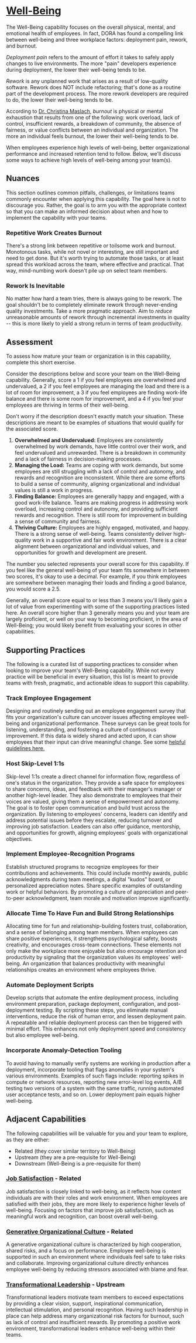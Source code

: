 # [Well-Being](https://dora.dev/capabilities/well-being/)

The Well-Being capability focuses on the overall physical, mental, and emotional health of employees. In fact, DORA has found a compelling link between well-being and three workplace factors: deployment pain, rework, and burnout.

_Deployment pain_ refers to the amount of effort it takes to safely apply changes to live environments. The more "pain" developers experience during deployment, the lower their well-being tends to be.

_Rework_ is any unplanned work that arises as a result of low-quality software. Rework does NOT include refactoring; that's done as a routine part of the development process. The more rework developers are required to do, the lower their well-being tends to be.

According to [Dr. Christina Maslach](https://psychology.berkeley.edu/people/christina-maslach), _burnout_ is physical or mental exhaustion that results from one of the following: work overload, lack of control, insufficient rewards, a breakdown of community, the absence of fairness, or value conflicts between an individual and organization. The more an individual feels burnout, the lower their well-being tends to be.

When employees experience high levels of well-being, better organizational performance and increased retention tend to follow. Below, we'll discuss some ways to achieve high levels of well-being among your team(s).

## Nuances

This section outlines common pitfalls, challenges, or limitations teams commonly encounter when applying this capability. The goal here is not to discourage you. Rather, the goal is to arm you with the appropriate context so that you can make an informed decision about when and how to implement the capability with your teams.

### Repetitive Work Creates Burnout

There's a strong link between repetitive or toilsome work and burnout. Monotonous tasks, while not novel or interesting, are still important and need to get done. But it's worth trying to automate those tasks, or at least spread this workload across the team, where effective and practical. That way, mind-numbing work doesn't pile up on select team members.

### Rework Is Inevitable

No matter how hard a team tries, there is always going to be rework. The goal shouldn't be to completely eliminate rework through never-ending quality investments. Take a more pragmatic approach. Aim to _reduce_ unreasonable amounts of rework through incremental investments in quality -- this is more likely to yield a strong return in terms of team productivity.

## Assessment

To assess how mature your team or organization is in this capability, complete this short exercise.

Consider the descriptions below and score your team on the Well-Being capability. Generally, score a 1 if you feel employees are overwhelmed and undervalued, a 2 if you feel employees are managing the load and there is a lot of room for improvement, a 3 if you feel employees are finding work-life balance and there is some room for improvement, and a 4 if you feel your employees are thriving in terms of their well-being.

Don't worry if the description doesn't exactly match your situation. These descriptions are meant to be examples of situations that would qualify for the associated score.

1. **Overwhelmed and Undervalued:** Employees are consistently overwhelmed by work demands, have little control over their work, and feel undervalued and unrewarded. There is a breakdown in community and a lack of fairness in decision-making processes.
2. **Managing the Load:** Teams are coping with work demands, but some employees are still struggling with a lack of control and autonomy, and rewards and recognition are inconsistent. While there are some efforts to build a sense of community, aligning organizational and individual values is still a work in progress.
3. **Finding Balance:** Employees are generally happy and engaged, with a good work-life balance. Teams are making progress in addressing work overload, increasing control and autonomy, and providing sufficient rewards and recognition. There is still room for improvement in building a sense of community and fairness.
4. **Thriving Culture:** Employees are highly engaged, motivated, and happy. There is a strong sense of well-being. Teams consistently deliver high-quality work in a supportive and fair work environment. There is a clear alignment between organizational and individual values, and opportunities for growth and development are present.

The number you selected represents your overall score for this capability. If you feel like the general well-being of your team fits somewhere in between two scores, it's okay to use a decimal. For example, if you think employees are somewhere between managing their loads and finding a good balance, you would score a 2.5.

Generally, an overall score equal to or less than 3 means you'll likely gain a lot of value from experimenting with some of the supporting practices listed here. An overall score higher than 3 generally means you and your team are largely proficient, or well on your way to becoming proficient, in the area of Well-Being; you would likely benefit from evaluating your scores in other capabilities.

## Supporting Practices

The following is a curated list of supporting practices to consider when looking to improve your team's Well-Being capability. While not every practice will be beneficial in every situation, this list is meant to provide teams with fresh, pragmatic, and actionable ideas to support this capability.

### Track Employee Engagement

Designing and routinely sending out an employee engagement survey that fits your organization's culture can uncover issues affecting employee well-being and organizational performance. These surveys can be great tools for listening, understanding, and fostering a culture of continuous improvement. If this data is widely shared and acted upon, it can show employees that their input can drive meaningful change. See some [helpful guidelines here.](https://hbr.org/2002/02/getting-the-truth-into-workplace-surveys)

### Host Skip-Level 1:1s

Skip-level 1:1s create a direct channel for information flow, regardless of one's status in the organization. They provide a safe space for employees to share concerns, ideas, and feedback with their manager's manager or another high-level leader. They also demonstrate to employees that their voices are valued, giving them a sense of empowerment and autonomy. The goal is to foster open communication and build trust across the organization. By listening to employees' concerns, leaders can identify and address potential issues before they escalate, reducing turnover and improving job satisfaction. Leaders can also offer guidance, mentorship, and opportunities for growth, aligning employees' goals with organizational objectives.

### Implement Employee-Recognition Programs

Establish structured programs to recognize employees for their contributions and achievements. This could include monthly awards, public acknowledgments during team meetings, a digital "kudos" board, or personalized appreciation notes. Share specific examples of outstanding work or helpful behaviors. By promoting a culture of appreciation and peer-to-peer acknowledgment, team morale and motivation improve significantly.

### Allocate Time To Have Fun and Build Strong Relationships

Allocating time for fun and relationship-building fosters trust, collaboration, and a sense of belonging among team members. When employees can share positive experiences, it strengthens psychological safety, boosts creativity, and encourages cross-team connections. These elements not only make the workplace more enjoyable but also encourage retention and productivity by signaling that the organization values its employees' well-being. An organization that balances productivity with meaningful relationships creates an environment where employees thrive.

### Automate Deployment Scripts

Develop scripts that automate the entire deployment process, including environment preparation, package deployment, configuration, and post-deployment testing. By scripting these steps, you eliminate manual interventions, reduce the risk of human error, and lessen deployment pain. A repeatable and reliable deployment process can then be triggered with minimal effort. This enhances not only deployment speed and consistency but also employee well-being.

### Incorporate Anomaly-Detection Tooling

To avoid having to manually verify systems are working in production after a deployment, incorporate tooling that flags anomalies in your system's various environments. Examples of such flags include: reporting spikes in compute or network resources, reporting new error-level log events, A/B testing two versions of a system with the same traffic, running automated user acceptance tests, and so on. Lower deployment pain equals higher well-being.

## Adjacent Capabilities

The following capabilities will be valuable for you and your team to explore, as they are either:

- Related (they cover similar territory to Well-Being)
- Upstream (they are a pre-requisite for Well-Being)
- Downstream (Well-Being is a pre-requisite for them)

### [Job Satisfaction](/capabilities/job-satisfaction.md) - Related

Job satisfaction is closely linked to well-being, as it reflects how content individuals are with their roles and work environment. When employees are satisfied with their jobs, they are more likely to experience higher levels of well-being. Focusing on factors that improve job satisfaction, such as meaningful work and recognition, can boost overall well-being.

### [Generative Organizational Culture](/capabilities/generative-organizational-culture.md) - Related

A generative organizational culture is characterized by high cooperation, shared risks, and a focus on performance. Employee well-being is supported in such an environment where individuals feel safe to take risks and collaborate. Improving organizational culture directly enhances employee well-being by reducing stressors associated with blame and fear.

### [Transformational Leadership](/capabilities/transformational-leadership.md) - Upstream

Transformational leaders motivate team members to exceed expectations by providing a clear vision, support, inspirational communication, intellectual stimulation, and personal recognition. Having such leadership in place can help address many organizational risk factors for burnout, such as lack of control and insufficient rewards. By promoting a positive work environment, transformational leaders enhance well-being within their teams.

